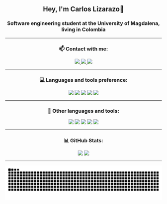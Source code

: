 <h2 align="center">Hey, I'm Carlos Lizarazo👋</h2>

<h3 align="center">Software engineering student at the University of Magdalena, living in Colombia</h3>

---

<h3 align="center">📫 Contact with me:</h3>

<p align="center">
  <a href="https://www.instagram.com/calerre_/">
    <img src="https://img.shields.io/badge/Instagram-black?style=for-the-badge&logo=instagram&logoColor=white" />
  </a>
  <a href="https://x.com/cxrlos_lzr">
    <img src="https://img.shields.io/badge/X-black?style=for-the-badge&logo=x&logoColor=white" />
  </a>
  <a href="mailto:carandres203@gmail.com">
    <img src="https://img.shields.io/badge/Gmail-black?style=for-the-badge&logo=gmail&logoColor=white" />
  </a>
</p>

---

<h3 align="center">💻 Languages and tools preference:</h3>

<p align="center">
  <img src="https://cdn.jsdelivr.net/gh/devicons/devicon/icons/java/java-original.svg" width="40"/>
  <img src="https://cdn.jsdelivr.net/gh/devicons/devicon/icons/javascript/javascript-original.svg" width="40"/>
  <img src="https://cdn.jsdelivr.net/gh/devicons/devicon/icons/html5/html5-original.svg" width="40"/>
  <img src="https://cdn.jsdelivr.net/gh/devicons/devicon/icons/css3/css3-original.svg" width="40"/>
  <img src="https://cdn.jsdelivr.net/gh/devicons/devicon/icons/vscode/vscode-original.svg" width="40"/>
</p>

---

<h3 align="center">🧰 Other languages and tools:</h3>

<p align="center">
  <img src="https://cdn.jsdelivr.net/gh/devicons/devicon/icons/intellij/intellij-original.svg" width="40"/>
  <img src="https://cdn.jsdelivr.net/gh/devicons/devicon/icons/python/python-original.svg" width="40"/>
  <img src="https://cdn.jsdelivr.net/gh/devicons/devicon/icons/c/c-original.svg" width="40"/>
  <img src="https://cdn.jsdelivr.net/gh/devicons/devicon/icons/cplusplus/cplusplus-original.svg" width="40"/>
  <img src="https://cdn.jsdelivr.net/gh/devicons/devicon/icons/react/react-original.svg" width="40"/>
</p>

---

<h3 align="center">📊 GitHub Stats:</h3>

<p align="center">
  <img src="https://github-readme-stats.vercel.app/api?username=CALR0&show_icons=true&theme=radical" />
  <img src="https://github-readme-stats.vercel.app/api/top-langs/?username=CALR0&layout=compact&theme=radical" />
</p>

---

<div align="center">
<picture>
  <source media="(prefers-color-scheme: dark)" srcset="https://raw.githubusercontent.com/CALR0/CALR0/output/github-contribution-grid-snake-dark.svg">
  <source media="(prefers-color-scheme: light)" srcset="https://raw.githubusercontent.com/CALR0/CALR0/output/github-contribution-grid-snake.svg">
  <img alt="github contribution grid snake animation" src="https://raw.githubusercontent.com/CALR0/CALR0/output/github-contribution-grid-snake.svg">
</picture>
</div>


